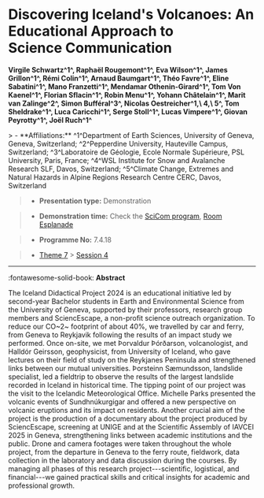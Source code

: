 # Discovering Iceland's Volcanoes: An Educational Approach to Science Communication

**Virgile Schwartz^1^, Raphaël Rougemont^1^, Eva Wilson^1^, James Grillon^1^, Rémi Colin^1^, Arnaud Baumgart^1^, Théo Favre^1^, Eline Sabatini^1^, Mano Franzetti^1^, Mendamar Othenin-Girard^1^, Tom Von Kaenel^1^, Florian Sflacin^1^, Robin Menu^1^, Yohann Châtelain^1^, Marit van Zalinge^2^, Simon Bufféral^3^, Nicolas Oestreicher^1,\ 4,\ 5^, Tom Sheldrake^1^, Luca Caricchi^1^, Serge Stoll^1^, Lucas Vimpere^1^, Giovan Peyrotty^1^, Joël Ruch^1^**

<!-- more -->> - **Affiliations:** ^1^Department of Earth Sciences, University of Geneva, Geneva, Switzerland; ^2^Pepperdine University, Hauteville Campus, Switzerland; ^3^Laboratoire de Géologie, Ecole Normale Supérieure, PSL University, Paris, France; ^4^WSL Institute for Snow and Avalanche Research SLF, Davos, Switzerland; ^5^Climate Change, Extremes and Natural Hazards in Alpine Regions Research Centre CERC, Davos, Switzerland 

> - **Presentation type:** Demonstration

> - **Demonstration time:** Check the [SciCom program](../social/demonstrations.md), [Room Esplanade](../maps_venue.md#__tabbed_1_1)

> - **Programme No:** 7.4.18

> - [Theme 7](../theme7.md) > [Session 4](../sessions/session-7-4.md)

--- 

:fontawesome-solid-book: **Abstract**

The Iceland Didactical Project 2024 is an educational initiative led by second-year Bachelor students in Earth and Environmental Science from the University of Geneva, supported by their professors, research group members and SciencEscape, a non-profit science outreach organization. To reduce our CO~2~ footprint of about 40%, we travelled by car and ferry, from Geneva to Reykjavik following the results of an impact study we performed. Once on-site, we met Þorvaldur Þórðarson, volcanologist, and Halldór Geirsson, geophysicist, from University of Iceland, who gave lectures on their field of study on the Reykjanes Peninsula and strengthened links between our mutual universities. Þorsteinn Sæmundsson, landslide specialist, led a fieldtrip to observe the results of the largest landslide recorded in Iceland in historical time. The tipping point of our project was the visit to the Icelandic Meteorological Office. Michelle Parks presented the volcanic events of Sundhnúkurgigar and offered a new perspective on volcanic eruptions and its impact on residents. Another crucial aim of the project is the production of a documentary about the project produced by SciencEscape, screening at UNIGE and at the Scientific Assembly of IAVCEI 2025 in Geneva, strengthening links between academic institutions and the public. Drone and camera footages were taken throughout the whole project, from the departure in Geneva to the ferry route, fieldwork, data collection in the laboratory and data discussion during the courses. By managing all phases of this research project---scientific, logistical, and financial---we gained practical skills and critical insights for academic and professional growth.

